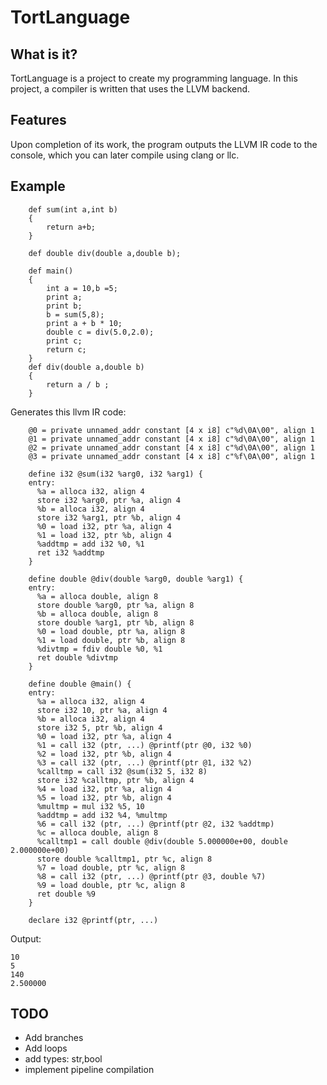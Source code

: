 # TortLanguage
## What is it?

TortLanguage is a project to create my programming language.
In this project, a compiler is written that uses the LLVM backend.

## Features
Upon completion of its work, the program outputs the LLVM IR code to the console, which you can later compile using clang or llc.
## Example
        def sum(int a,int b)
        {
            return a+b;
        }
    
        def double div(double a,double b);

        def main()
        {
            int a = 10,b =5;
            print a;
            print b;
            b = sum(5,8);
            print a + b * 10;
            double c = div(5.0,2.0);
            print c;
            return c;
        }
        def div(double a,double b)
        {
            return a / b ;
        }
Generates this llvm IR code:

		@0 = private unnamed_addr constant [4 x i8] c"%d\0A\00", align 1
		@1 = private unnamed_addr constant [4 x i8] c"%d\0A\00", align 1
		@2 = private unnamed_addr constant [4 x i8] c"%d\0A\00", align 1
		@3 = private unnamed_addr constant [4 x i8] c"%f\0A\00", align 1

		define i32 @sum(i32 %arg0, i32 %arg1) {
		entry:
		  %a = alloca i32, align 4
		  store i32 %arg0, ptr %a, align 4
		  %b = alloca i32, align 4
		  store i32 %arg1, ptr %b, align 4
		  %0 = load i32, ptr %a, align 4
		  %1 = load i32, ptr %b, align 4
		  %addtmp = add i32 %0, %1
		  ret i32 %addtmp
		}

		define double @div(double %arg0, double %arg1) {
		entry:
		  %a = alloca double, align 8
		  store double %arg0, ptr %a, align 8
		  %b = alloca double, align 8
		  store double %arg1, ptr %b, align 8
		  %0 = load double, ptr %a, align 8
		  %1 = load double, ptr %b, align 8
		  %divtmp = fdiv double %0, %1
		  ret double %divtmp
		}

		define double @main() {
		entry:
		  %a = alloca i32, align 4
		  store i32 10, ptr %a, align 4
		  %b = alloca i32, align 4
		  store i32 5, ptr %b, align 4
		  %0 = load i32, ptr %a, align 4
		  %1 = call i32 (ptr, ...) @printf(ptr @0, i32 %0)
		  %2 = load i32, ptr %b, align 4
		  %3 = call i32 (ptr, ...) @printf(ptr @1, i32 %2)
		  %calltmp = call i32 @sum(i32 5, i32 8)
		  store i32 %calltmp, ptr %b, align 4
		  %4 = load i32, ptr %a, align 4
		  %5 = load i32, ptr %b, align 4
		  %multmp = mul i32 %5, 10
		  %addtmp = add i32 %4, %multmp
		  %6 = call i32 (ptr, ...) @printf(ptr @2, i32 %addtmp)
		  %c = alloca double, align 8
		  %calltmp1 = call double @div(double 5.000000e+00, double 2.000000e+00)
		  store double %calltmp1, ptr %c, align 8
		  %7 = load double, ptr %c, align 8
		  %8 = call i32 (ptr, ...) @printf(ptr @3, double %7)
		  %9 = load double, ptr %c, align 8
		  ret double %9
		}

		declare i32 @printf(ptr, ...)
Output:

    10
	5
	140
	2.500000
	

## TODO
- Add branches
- Add loops
- add types: str,bool
- implement pipeline compilation
